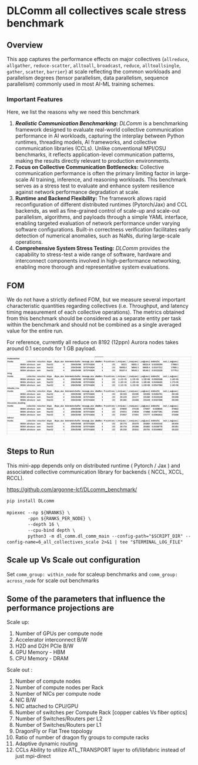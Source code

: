 # DLComm all collectives scale stress benchmark

## Overview

This app captures the performance effects on major collectives (`allreduce`, `allgather`, `reduce-scatter`, `alltoall`, `broadcast`, `reduce`, `alltoallsingle`, `gather`, `scatter`, `barrier`) at scale reflecting the common workloads and parallelism degrees (tensor parallelism, data parallelism, sequence parallelism) commonly used in most AI-ML training schemes.

### Important Features

Here, we list the reasons why we need this benchmark

1. ***Realistic Communication Benchmarking:** DLComm* is a benchmarking framework designed to evaluate real-world collective communication performance in AI workloads, capturing the interplay between Python runtimes, threading models, AI frameworks, and collective communication libraries (CCLs). Unlike conventional MPI/OSU benchmarks, it reflects application-level communication patterns, making the results directly relevant to production environments.
2. **Focus on Collective Communication Bottlenecks:** Collective communication performance is often the primary limiting factor in large-scale AI training, inference, and reasoning workloads. This benchmark serves as a stress test to evaluate and enhance system resilience against network performance degradation at scale.
3. **Runtime and Backend Flexibility:** The framework allows rapid reconfiguration of different distributed runtimes (Pytorch/Jax) and CCL backends, as well as fine-grained control of scale-up and scale-out parallelism, algorithms, and payloads through a simple YAML interface, enabling targeted evaluation of network performance under varying software configurations. Built-in correctness verification facilitates early detection of numerical anomalies, such as NaNs, during large-scale operations.
4. **Comprehensive System Stress Testing:** *DLComm* provides the capability to stress-test a wide range of software, hardware and interconnect components involved in high-performance networking, enabling more thorough and representative system evaluations.

## FOM

We do not have a strictly defined FOM, but we measure several important characteristic quantities regarding collectives (i.e. Throughput, and latency timing measurement of each collective operations). The metrics obtained from this benchmark should be considered as a separate entity per task within the benchmark and should not be combined as a single averaged value for the entire run.

For reference, currently all reduce on 8192 (12ppn) Aurora nodes takes around 0.1 seconds for 1 GB payload.

![aurora_results](aurora_results.png) 


## Steps to Run

This mini-app depends only on distributed runtime ( Pytorch / Jax ) and associated collective communication library for backends ( NCCL, XCCL, RCCL).

https://github.com/argonne-lcf/DLcomm_benchmark/

```
pip install DLcomm

mpiexec --np ${NRANKS} \
        -ppn ${RANKS_PER_NODE} \
        --depth 16 \
        --cpu-bind depth \
        python3 -m dl_comm.dl_comm_main --config-path="$SCRIPT_DIR" --config-name=6_all_collectives_scale 2>&1 | tee "$TERMINAL_LOG_FILE"

```

## Scale up Vs Scale out configuration

Set `comm_group: within_node` for scaleup benchmarks and `comm_group: across_node` for scale out benchmarks

## Some of the parameters that influence the performance projections are

Scale up:

1. Number of GPUs per compute node
2. Accelerator interconnect B/W
3. H2D and D2H PCIe B/W
4. GPU Memory - HBM
5. CPU Memory - DRAM

Scale out :

1. Number of compute nodes
2. Number of compute nodes per Rack
3. Number of NICs per compute node
4. NIC B/W
5. NIC attached to CPU/GPU
6. Number of switches per Compute Rack [copper cables Vs fiber optics]
7. Number of Switches/Routers per L2
8. Number of Switches/Routers per L1
9. DragonFly or Flat Tree topology
10. Ratio of number of dragon fly groups to compute racks
11. Adaptive dynamic routing
12. CCLs Ability to utilize ATL_TRANSPORT layer to ofi/libfabric instead of just mpi-direct
